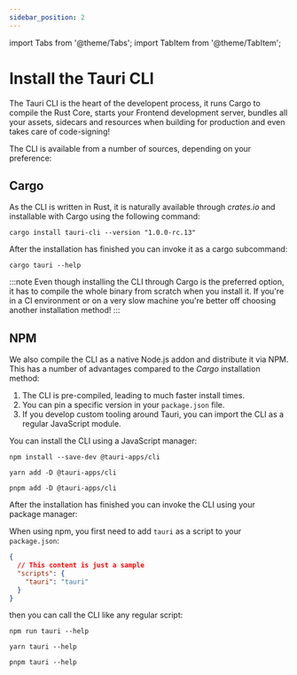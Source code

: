 ```yaml
---
sidebar_position: 2
---
```


import Tabs from '@theme/Tabs';
import TabItem from '@theme/TabItem';

# Install the Tauri CLI

The Tauri CLI is the heart of the developent process, it runs Cargo to compile the Rust Core, starts your Frontend development server, bundles all your assets, sidecars and resources when building for production and even takes care of code-signing!

The CLI is available from a number of sources, depending on your preference:

## Cargo

As the CLI is written in Rust, it is naturally available through _crates.io_ and installable with Cargo using the following command:

```shell
cargo install tauri-cli --version "1.0.0-rc.13"
```

After the installation has finished you can invoke it as a cargo subcommand:

```shell
cargo tauri --help
```

:::note
Even though installing the CLI through Cargo is the preferred option, it has to compile the whole binary from scratch when you install it. If you're in a CI environment or on a very slow machine you're better off choosing another installation method!
:::

## NPM

We also compile the CLI as a native Node.js addon and distribute it via NPM. This has a number of advantages compared to the *Cargo* installation method:
1. The CLI is pre-compiled, leading to much faster install times.
2. You can pin a specific version in your `package.json` file.
3. If you develop custom tooling around Tauri, you can import the CLI as a regular JavaScript module.

You can install the CLI using a JavaScript manager:

<Tabs>
<TabItem value="npm" label="npm" default>

```shell
npm install --save-dev @tauri-apps/cli
```

</TabItem>
<TabItem value="yarn" label="yarn">

```shell
yarn add -D @tauri-apps/cli
```

</TabItem>
<TabItem value="pnpm" label="pnpm">

```shell
pnpm add -D @tauri-apps/cli
```

</TabItem>
</Tabs>

After the installation has finished you can invoke the CLI using your package manager:

<Tabs>
<TabItem value="npm" label="npm" default>

When using npm, you first need to add `tauri` as a script to your `package.json`:

```json title=package.json
{
  // This content is just a sample
  "scripts": {
    "tauri": "tauri"
  }
}
```

then you can call the CLI like any regular script:

```shell
npm run tauri --help
```

</TabItem>
<TabItem value="yarn" label="yarn">

```shell
yarn tauri --help
```

</TabItem>
<TabItem value="pnpm" label="pnpm">

```shell
pnpm tauri --help
```

</TabItem>
</Tabs>